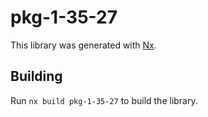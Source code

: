 # pkg-1-35-27

This library was generated with [Nx](https://nx.dev).

## Building

Run `nx build pkg-1-35-27` to build the library.

